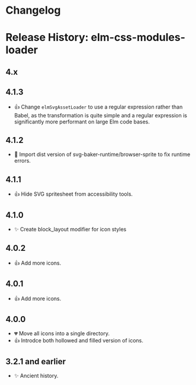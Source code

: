 # Changelog
# Release History: elm-css-modules-loader

## 4.x

## 4.1.3

- 👍 Change `elmSvgAssetLoader` to use a regular expression rather than Babel, as
the transformation is quite simple and a regular expression is significantly more
performant on large Elm code bases.

## 4.1.2

- 🐛 Import dist version of svg-baker-runtime/browser-sprite to fix runtime errors.

## 4.1.1

- 👍 Hide SVG spritesheet from accessibility tools.

## 4.1.0

- ✨ Create block_layout modifier for icon styles

## 4.0.2

- 👍 Add more icons.

## 4.0.1

- 👍 Add more icons.

## 4.0.0

- 💔 Move all icons into a single directory.
- 👍 Introdce both hollowed and filled version of icons.

## 3.2.1 and earlier

- ✨ Ancient history.